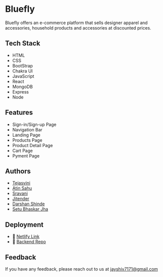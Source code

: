 

# Bluefly
Bluefly offers an e-commerce platform that sells designer apparel and accessories, household products and accessories at discounted prices.




## Tech Stack
- HTML
- CSS
- BootStrap
- Chakra UI
- JavaScript
- React
- MongoDB
- Express
- Node





## Features

- Sign-in/Sign-up Page
- Navigation Bar
- Landing Page
- Products Page
- Product Detail Page
- Cart Page
- Pyment Page



## Authors


- [Tejasvini](https://github.com/Teju0910)
- [Atin Sahu](https://github.com/atin-sahu)
- [Sravani](https://github.com/Sravani0410)
- [Jitender](https://github.com/jitender004)
- [Darshan Shinde](https://github.com/darshan-shinde)
- [Setu Bhaskar Jha](https://github.com/sbj1198)


## Deployment

- 🔗 [Netlify Link](https://bluefly-clone-frontend.vercel.app)
- 🔗 [Backend Repo](https://github.com/Sravani0410/bluefly-clone-api)


## Feedback

If you have any feedback, please reach out to us at jayshiv7171@gmail.com


